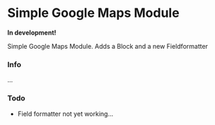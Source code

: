 # Simple Google Maps Module

**In development!**

Simple Google Maps Module. Adds a Block and a new Fieldformatter 

### Info
...

### Todo
* Field formatter not yet working...

